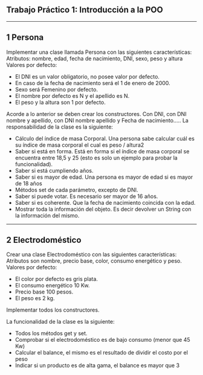 ## Trabajo Práctico 1: Introducción a la POO

---

## 1 Persona

Implementar una clase llamada Persona con las siguientes características:
Atributos: nombre, edad, fecha de nacimiento, DNI, sexo, peso y altura
Valores por defecto:
- El DNI es un valor obligatorio, no posee valor por defecto.
- En caso de la fecha de nacimiento será el 1 de enero de 2000.
- Sexo será Femenino por defecto.
- El nombre por defecto es N y el apellido es N.
- El peso y la altura son 1 por defecto.

Acorde a lo anterior se deben crear los constructores. Con DNI, con DNI nombre y
apellido, con DNI nombre apellido y Fecha de nacimiento…..
La responsabilidad de la clase es la siguiente:
- Cálculo del índice de masa Corporal. Una persona sabe calcular cuál es su índice
de masa corporal el cual es peso / altura2
- Saber si está en forma. Está en forma si el índice de masa corporal se encuentra
entre 18,5 y 25 (esto es solo un ejemplo para probar la funcionalidad).
- Saber si está cumpliendo años.
- Saber si es mayor de edad. Una persona es mayor de edad si es mayor de 18
años
- Métodos set de cada parámetro, excepto de DNI.
- Saber si puede votar. Es necesario ser mayor de 16 años.
- Saber si es coherente. Que la fecha de nacimiento coincida con la edad.
- Mostrar toda la información del objeto. Es decir devolver un String con la
información del mismo.

--- 

## 2 Electrodoméstico

Crear una clase Electrodoméstico con las siguientes características:
Atributos son nombre, precio base, color, consumo energético y peso.
Valores por defecto:
- El color por defecto es gris plata.
- El consumo energético 10 Kw.
- Precio base 100 pesos.
- El peso es 2 kg.

Implementar todos los constructores.

La funcionalidad de la clase es la siguiente:
- Todos los métodos get y set.
- Comprobar si el electrodoméstico es de bajo consumo (menor que 45 Kw)
- Calcular el balance, el mismo es el resultado de dividir el costo por el peso
- Indicar si un producto es de alta gama, el balance es mayor que 3


